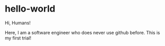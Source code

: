 # hello-world

Hi, Humans!

Here, I am a software engineer who does never use github before.
This is my first trial!
